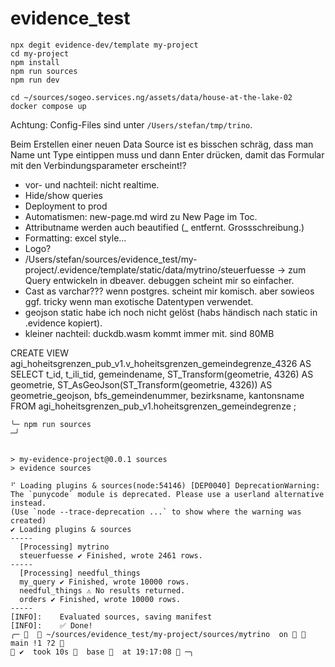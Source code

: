 # evidence_test

```
npx degit evidence-dev/template my-project
cd my-project
npm install
npm run sources
npm run dev
```

```
cd ~/sources/sogeo.services.ng/assets/data/house-at-the-lake-02
docker compose up
```
Achtung: Config-Files sind unter `/Users/stefan/tmp/trino`.

Beim Erstellen einer neuen Data Source ist es bisschen schräg, dass man Name unt Type eintippen muss und dann Enter drücken, damit das Formular mit den Verbindungsparameter erscheint!?

- vor- und nachteil: nicht realtime.
- Hide/show queries
- Deployment to prod
- Automatismen: new-page.md wird zu New Page im Toc.
- Attributname werden auch beautified (_ entfernt. Grossschreibung.)
- Formatting: excel style...
- Logo?
- /Users/stefan/sources/evidence_test/my-project/.evidence/template/static/data/mytrino/steuerfuesse -> zum Query entwickeln in dbeaver. debuggen scheint mir so einfacher.
- Cast as varchar??? wenn postgres. scheint mir komisch. aber sowieos ggf. tricky wenn man exotische Datentypen verwendet.
- geojson static habe ich noch nicht gelöst (habs händisch nach static in .evidence kopiert).
- kleiner nachteil: duckdb.wasm kommt immer mit. sind 80MB


CREATE VIEW 
	agi_hoheitsgrenzen_pub_v1.v_hoheitsgrenzen_gemeindegrenze_4326
AS 
SELECT
	t_id, 
	t_ili_tid,
	gemeindename,
	ST_Transform(geometrie, 4326) AS geometrie,
	ST_AsGeoJson(ST_Transform(geometrie, 4326)) AS geometrie_geojson,
	bfs_gemeindenummer,
	bezirksname,
	kantonsname
FROM 
	agi_hoheitsgrenzen_pub_v1.hoheitsgrenzen_gemeindegrenze 
;


```
╰─ npm run sources                                                                                                                                                                                                                      ─╯


> my-evidence-project@0.0.1 sources
> evidence sources

⠋ Loading plugins & sources(node:54146) [DEP0040] DeprecationWarning: The `punycode` module is deprecated. Please use a userland alternative instead.
(Use `node --trace-deprecation ...` to show where the warning was created)
✔ Loading plugins & sources
-----
  [Processing] mytrino
  steuerfuesse ✔ Finished, wrote 2461 rows.
-----
  [Processing] needful_things
  my_query ✔ Finished, wrote 10000 rows.
  needful_things ⚠ No results returned.
  orders ✔ Finished, wrote 10000 rows.
-----
[INFO]:    Evaluated sources, saving manifest
[INFO]:    ✅ Done!
╭─    ~/sources/evidence_test/my-project/sources/mytrino  on   main !1 ?2                                                                                                                    ✔  took 10s   base   at 19:17:08  ─╮
```
